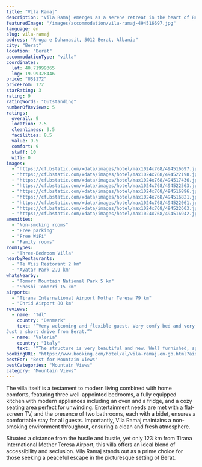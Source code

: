 ```yaml
---
title: "Vila Ramaj"
description: "Vila Ramaj emerges as a serene retreat in the heart of Berat, boasting a lush garden and an inviting terrace for guests seeking tranquility and comfort."
featuredImage: "/images/accommodation/vila-ramaj-494516697.jpg"
language: en
slug: vila-ramaj
address: "Rruga e Duhanasit, 5012 Berat, Albania"
city: "Berat"
location: "Berat"
accommodationType: "villa"
coordinates:
  lat: 40.71999365
  lng: 19.99328446
price: "US$172"
priceFrom: 172
starRating: 3
rating: 9
ratingWords: "Outstanding"
numberOfReviews: 5
ratings:
  overall: 9
  location: 7.5
  cleanliness: 9.5
  facilities: 8.5
  value: 9.5
  comfort: 9
  staff: 10
  wifi: 0
images:
  - "https://cf.bstatic.com/xdata/images/hotel/max1024x768/494516697.jpg?k=783bf287fedcd329762efb1a5a97efd0ff7970464063fc7beba43e8385183c03&o=&hp=1"
  - "https://cf.bstatic.com/xdata/images/hotel/max1024x768/494522198.jpg?k=09faff5edb5bcb84d03d328ea689b73d5aaf545ff7f2990df2e44a4bdb249532&o=&hp=1"
  - "https://cf.bstatic.com/xdata/images/hotel/max1024x768/494517436.jpg?k=aade9fb56e331db3df956efd296238f7b72c3f4f491bbde651078db563f24741&o=&hp=1"
  - "https://cf.bstatic.com/xdata/images/hotel/max1024x768/494522563.jpg?k=d1c4f1e853fa66c2dd1f0005e77f524bbc0176136adee8b7bb506e975e913ccb&o=&hp=1"
  - "https://cf.bstatic.com/xdata/images/hotel/max1024x768/494516896.jpg?k=53c5a33951bd50fb929f56af99c9c0ca6b1764bc0f29fb196c47e7e28d168fd2&o=&hp=1"
  - "https://cf.bstatic.com/xdata/images/hotel/max1024x768/494516821.jpg?k=02d762720f358aa3837b0d58069265812b6a48d40165bf550f27e90b14361830&o=&hp=1"
  - "https://cf.bstatic.com/xdata/images/hotel/max1024x768/494522061.jpg?k=416bb37f2c3721385df6b43e0a331e0cf9bf2db678cb7b19173fad5df8e51b43&o=&hp=1"
  - "https://cf.bstatic.com/xdata/images/hotel/max1024x768/494522603.jpg?k=5a6ab2c4f5dd5c532fae22a7290e78070bc65e6dd45d6ee53d330c3a4d739b06&o=&hp=1"
  - "https://cf.bstatic.com/xdata/images/hotel/max1024x768/494516942.jpg?k=881bcbed0a8f1b60419b90b495eb5ae0f7c543f7028db2109e35e908eccc0cd0&o=&hp=1"
amenities:
  - "Non-smoking rooms"
  - "Free parking"
  - "Free WiFi"
  - "Family rooms"
roomTypes:
  - "Three-Bedroom Villa"
nearbyRestaurants:
  - "Te Visi Restorant 2 km"
  - "Avatar Park 2.9 km"
whatsNearby:
  - "Tomorr Mountain National Park 5 km"
  - "Sheshi Tomorri 15 km"
airports:
  - "Tirana International Airport Mother Teresa 79 km"
  - "Ohrid Airport 80 km"
reviews:
  - name: "Tdl"
    country: "Denmark"
    text: "“Very welcoming and flexible guest. Very comfy bed and very cosy first floor.
Just a short drive from Berat.”"
  - name: "Valeria"
    country: "Italy"
    text: "“The structure is very beautiful and new. Well furnished, spacious for both the purpose and the outside. Comfortable rooms with air conditioning and comfortable bathrooms. The staff is very friendly and helpful.”"
bookingURL: "https://www.booking.com/hotel/al/vila-ramaj.en-gb.html?aid=8035640"
bestFor: "Best for Mountain Views"
bestCategories: "Mountain Views"
category: "Mountain Views"
---
```


The villa itself is a testament to modern living combined with home comforts, featuring three well-appointed bedrooms, a fully equipped kitchen with modern appliances including an oven and a fridge, and a cozy seating area perfect for unwinding. Entertainment needs are met with a flat-screen TV, and the presence of two bathrooms, each with a bidet, ensures a comfortable stay for all guests. Importantly, Vila Ramaj maintains a non-smoking environment throughout, ensuring a clean and fresh atmosphere.

Situated a distance from the hustle and bustle, yet only 123 km from Tirana International Mother Teresa Airport, this villa offers an ideal blend of accessibility and seclusion. Vila Ramaj stands out as a prime choice for those seeking a peaceful escape in the picturesque setting of Berat.